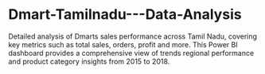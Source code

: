 # Dmart-Tamilnadu---Data-Analysis
Detailed analysis of Dmarts sales performance across Tamil Nadu, covering key metrics such as total sales, orders, profit and more. This Power BI dashboard provides a comprehensive view of trends regional performance and product category insights from 2015 to 2018.
